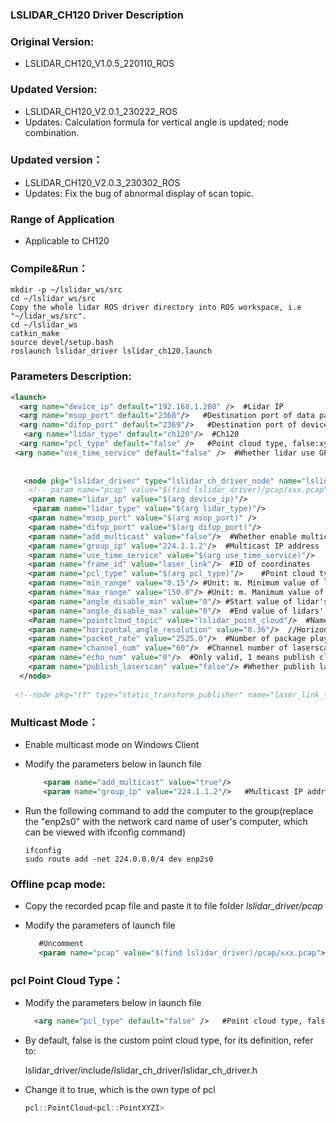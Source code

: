 ### LSLIDAR_CH120 Driver Description



### Original Version:

* LSLIDAR_CH120_V1.0.5_220110_ROS

### Updated Version:

- LSLIDAR_CH120_V2.0.1_230222_ROS
- Updates:  Calculation formula for vertical angle is updated; node combination.

### Updated version：

- LSLIDAR_CH120_V2.0.3_230302_ROS
- Updates: Fix the bug of abnormal display of scan topic.

### Range of Application

* Applicable to CH120

### Compile&Run：

~~~shell
mkdir -p ~/lslidar_ws/src
cd ~/lslidar_ws/src
Copy the whole lidar ROS driver directory into ROS workspace, i.e "~/lidar_ws/src".
cd ~/lslidar_ws
catkin_make
source devel/setup.bash
roslaunch lslidar_driver lslidar_ch120.launch   
~~~



### Parameters Description:

~~~xml
<launch>
  <arg name="device_ip" default="192.168.1.200" />  #Lidar IP
  <arg name="msop_port" default="2368"/>   #Destination port of data package
  <arg name="difop_port" default="2369"/>   #Destination port of device package
   <arg name="lidar_type" default="ch120"/>  #Ch120
  <arg name="pcl_type" default="false" />   #Point cloud type, false:xyzirt; true:xyzi.
 <arg name="use_time_service" default="false" />  #Whether lidar use GPS timing or PTP timing.
    
   
   <node pkg="lslidar_driver" type="lslidar_ch_driver_node" name="lslidar_driver_node" output="screen">
    <!-- param name="pcap" value="$(find lslidar_driver)/pcap/xxx.pcap"/-->//Uncomment（delet!-- --），enable offline pcap mode
    <param name="lidar_ip" value="$(arg device_ip)"/>
     <param name="lidar_type" value="$(arg lidar_type)"/>
    <param name="msop_port" value="$(arg msop_port)" />
    <param name="difop_port" value="$(arg difop_port)"/>
    <param name="add_multicast" value="false"/>  #Whether enable multicast mode or not
    <param name="group_ip" value="224.1.1.2"/>  #Multicast IP address
    <param name="use_time_service" value="$(arg use_time_service)"/>
    <param name="frame_id" value="laser_link"/>  #ID of coordinates
    <param name="pcl_type" value="$(arg pcl_type)"/>    #Point cloud type, false:xyzirt; true:xyzi.
    <param name="min_range" value="0.15"/> #Unit: m. Minimum value of lidar's blind area, points smaller than this value are filtered.
    <param name="max_range" value="150.0"/> #Unit: m. Manimum value of lidar's blind area, points bigger than this value are filtered.
    <param name="angle_disable_min" value="0"/> #Start value of lidar's clipping angle, unit: 1°.
    <param name="angle_disable_max" value="0"/>  #End value of lidars' clipping angle, unit:1°.
    <Param name="pointcloud_topic" value="lslidar_point_cloud"/>  #Name name of point cloud topic, which can be modified.
    <param name="horizontal_angle_resolution" value="0.36"/>  //Horizontal angular resolution. 10Hz: 0.36°, 20Hz: 0.72°, 5Hz:0.18°.
    <param name="packet_rate" value="2525.0"/>  #Number of package played each second
    <param name="channel_num" value="60"/>  #Channel number of laserscan
    <param name="echo_num" value="0"/>  #Only valid, 1 means publish cloud of the 1st echo and 2 means publish poind cloud of the 2nd echo.
    <param name="publish_laserscan" value="false"/> #Whether publish laser scan topic.
  </node>
 
 <!--node pkg="tf" type="static_transform_publisher" name="laser_link_to_world" args="0 0 1 0 0 0 world laser_link 100" /-->  #Ubcomment（delet!-- --）, static coordinates conversion


~~~

### Multicast Mode：

- Enable multicast mode on Windows Client

- Modify the parameters below in launch file

  ~~~xml
      <param name="add_multicast" value="true"/> 
      <param name="group_ip" value="224.1.1.2"/>   #Multicast IP address set on Windows Client
  ~~~

- Run the following command to add the computer to the group(replace the "enp2s0" with the network card name of user's computer, which can be viewed with ifconfig command)

  ~~~shell
  ifconfig
  sudo route add -net 224.0.0.0/4 dev enp2s0
  ~~~





### Offline pcap mode:

- Copy the recorded pcap file and paste it to file folder *lslidar_driver/pcap*

- Modify the parameters of launch file

  ~~~xml
     #Uncomment
   	 <param name="pcap" value="$(find lslidar_driver)/pcap/xxx.pcap">  # chnage xxx.pcap to the copied pcap file name
  ~~~



###  pcl Point Cloud Type：

- Modify the parameters below in launch file

  ~~~xml
    <arg name="pcl_type" default="false" />   #Point cloud type, false:xyzirt; true:xyzi.
  ~~~

  

- By default, false is the custom point cloud type, for its definition, refer to:

  lslidar_driver/include/lslidar_ch_driver/lslidar_ch_driver.h

- Change it to true, which is the own type of pcl

  ~~~c++
  pcl::PointCloud<pcl::PointXYZI>
  ~~~





